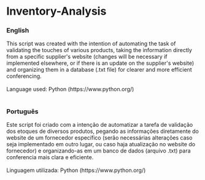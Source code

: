 # Inventory-Analysis

### English
<dl> 
  <dt>
    This script was created with the intention of automating the task of validating the touches of various products, taking the information directly from a specific supplier's       website (changes will be necessary if implemented elsewhere, or if there is an update on the supplier's website) and organizing them in a database (.txt file) for clearer       and more efficient conferencing.
  </dt>
    <br>
  <dt>
    Language used: Python (https://www.python.org/)
  </dt>
</dl>

#

### Português
<dl>
  <dt>
    Este script foi criado com a intenção de automatizar a tarefa de validação dos etoques de diversos produtos, pegando as informações diretamente do website de um fornecedor       específico (serão necessárias alterações caso seja implementado em outro lugar, ou caso haja atualização no website do fornecedor) e organizando-as em um banco de dados         (arquivo   .txt) para conferencia mais clara e eficiente.
  </dt>
  <br>
  <dt>
    Linguagem utilizada: Python (https://www.python.org/)
  </dt>
</dl>
<br>
